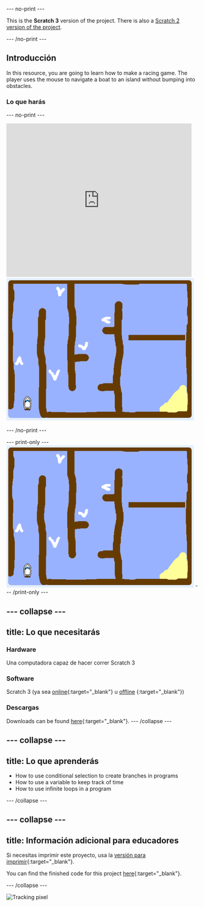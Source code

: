 \--- no-print \---

This is the **Scratch 3** version of the project. There is also a [Scratch 2 version of the project](https://projects.raspberrypi.org/en/projects/boat-race-scratch2).

\--- /no-print \---

## Introducción

In this resource, you are going to learn how to make a racing game. The player uses the mouse to navigate a boat to an island without bumping into obstacles.

### Lo que harás

\--- no-print \---

<div class="scratch-preview">
  <iframe allowtransparency="true" width="485" height="402" src="https://scratch.mit.edu/projects/embed/276662533/?autostart=false" frameborder="0" scrolling="no"></iframe>
  <img src="images/boat_race_demo.png">
</div>

\--- /no-print \---

\--- print-only \--- ![boat race demo](images/boat_race_demo.png) \--- /print-only \---

## \--- collapse \---

## title: Lo que necesitarás

### Hardware

Una computadora capaz de hacer correr Scratch 3

### Software

Scratch 3 (ya sea [online](https://rpf.io/scratchon){:target="_blank"} u [offline](https://rpf.io/scratchoff) {:target="_blank"})

### Descargas

Downloads can be found [here](http://rpf.io/p/en/boat-race-go){:target="_blank"}. \--- /collapse \---

## \--- collapse \---

## title: Lo que aprenderás

+ How to use conditional selection to create branches in programs
+ How to use a variable to keep track of time
+ How to use infinite loops in a program

\--- /collapse \---

## \--- collapse \---

## title: Información adicional para educadores

Si necesitas imprimir este proyecto, usa la [versión para imprimir](https://projects.raspberrypi.org/en/projects/boat-race/print){:target="_blank"}.

You can find the finished code for this project [here](http://rpf.io/p/en/boat-race-get){:target="_blank"}.

\--- /collapse \---

![Tracking pixel](https://code.org/api/hour/begin_codeclub_boatrace.png)